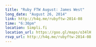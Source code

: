 ```yaml
---
title: "Ruby FTW August: James West"
long_date: "August 26, 2014"
link: http://h4q.me/rubyftw-2014-08
time: "6:30pm"
location: Simpli.fi
location_url: https://goo.gl/maps/o34lH
rsvp_url: http://h4q.me/rubyftw-2014-08
---
```

